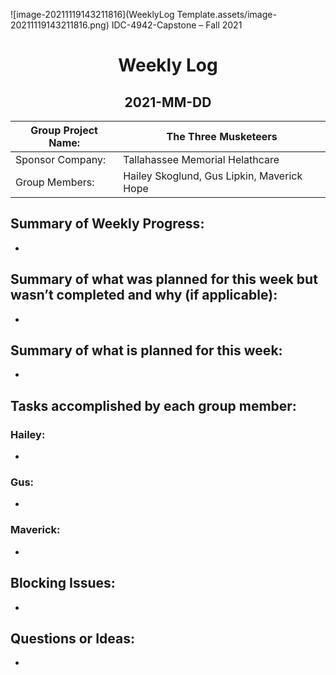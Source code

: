 ![image-20211119143211816](WeeklyLog Template.assets/image-20211119143211816.png) IDC-4942-Capstone – Fall 2021

<center><h1>Weekly Log</h1></center>

<center><h2>2021-MM-DD</h2></center>

| Group Project Name: | The Three Musketeers                       |
| ------------------- | ------------------------------------------ |
| Sponsor Company:    | Tallahassee Memorial Helathcare            |
| Group Members:      | Hailey Skoglund, Gus Lipkin, Maverick Hope |

## Summary of Weekly Progress:

- 

## Summary of what was planned for this week but wasn’t completed and why (if applicable):

- 

## Summary of what is planned for this week:

- 

## Tasks accomplished by each group member:

### Hailey:

- 

### Gus:

- 

### Maverick:

- 

## Blocking Issues:

- 

## Questions or Ideas:

- 